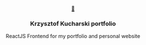 <!-- PROJECT LOGO -->
<br />
<p align="center">
  <a href="https://gitlab.com/kkucharski/frontend_main">
    	🎉
  </a>

<h3 align="center">Krzysztof Kucharski portfolio</h3>

<p align="center">
    ReactJS Frontend for my portfolio and personal website
</p>